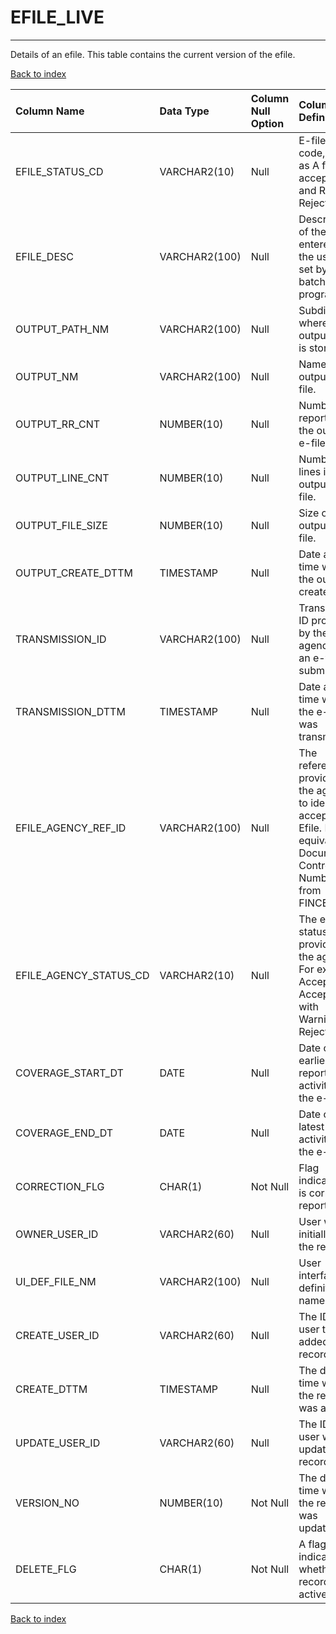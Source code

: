 # EFILE_LIVE

---

Details of an efile. This table contains the current version of the efile.

[Back to index](./index.md)

| Column Name            | Data Type     | Column Null Option   | Column Definition                                                                                                               |
|:-----------------------|:--------------|:---------------------|:--------------------------------------------------------------------------------------------------------------------------------|
| EFILE_STATUS_CD        | VARCHAR2(10)  | Null                 | E-file status code, such as A for accepted and R for Rejected.                                                                  |
| EFILE_DESC             | VARCHAR2(100) | Null                 | Description of the e-file entered by the user or set by the batch program.                                                      |
| OUTPUT_PATH_NM         | VARCHAR2(100) | Null                 | Subdirectory where the output e-file is stored.                                                                                 |
| OUTPUT_NM              | VARCHAR2(100) | Null                 | Name of the output e-file.                                                                                                      |
| OUTPUT_RR_CNT          | NUMBER(10)    | Null                 | Number of reports in the output e-file.                                                                                         |
| OUTPUT_LINE_CNT        | NUMBER(10)    | Null                 | Number of lines in the output e-file.                                                                                           |
| OUTPUT_FILE_SIZE       | NUMBER(10)    | Null                 | Size of the output e-file.                                                                                                      |
| OUTPUT_CREATE_DTTM     | TIMESTAMP     | Null                 | Date and time when the output is created.                                                                                       |
| TRANSMISSION_ID        | VARCHAR2(100) | Null                 | Transmission ID provided by the agency after an e-file is submitted.                                                            |
| TRANSMISSION_DTTM      | TIMESTAMP     | Null                 | Date and time when the e-file was transmitted.                                                                                  |
| EFILE_AGENCY_REF_ID    | VARCHAR2(100) | Null                 | The reference ID provided by the agency to identify an accepted Efile. It is equivalent to Document Control Number from FINCEN. |
| EFILE_AGENCY_STATUS_CD | VARCHAR2(10)  | Null                 | The e-file status provided by the agency. For example: Accepted, Accepted with Warnings, Rejected.                              |
| COVERAGE_START_DT      | DATE          | Null                 | Date of the earliest report activity in the e-file.                                                                             |
| COVERAGE_END_DT        | DATE          | Null                 | Date of the latest report activity in the e-file.                                                                               |
| CORRECTION_FLG         | CHAR(1)       | Not Null             | Flag indicates if it is correction report.                                                                                      |
| OWNER_USER_ID          | VARCHAR2(60)  | Null                 | User who initially owns the report.                                                                                             |
| UI_DEF_FILE_NM         | VARCHAR2(100) | Null                 | User interface definition file name.                                                                                            |
| CREATE_USER_ID         | VARCHAR2(60)  | Null                 | The ID of the user that added the record.                                                                                       |
| CREATE_DTTM            | TIMESTAMP     | Null                 | The date and time when the record was added.                                                                                    |
| UPDATE_USER_ID         | VARCHAR2(60)  | Null                 | The ID of the user who updated the record.                                                                                      |
| VERSION_NO             | NUMBER(10)    | Not Null             | The date and time when the record was updated.                                                                                  |
| DELETE_FLG             | CHAR(1)       | Not Null             | A flag indicating whether the record is active.                                                                                 |

[Back to index](./index.md)